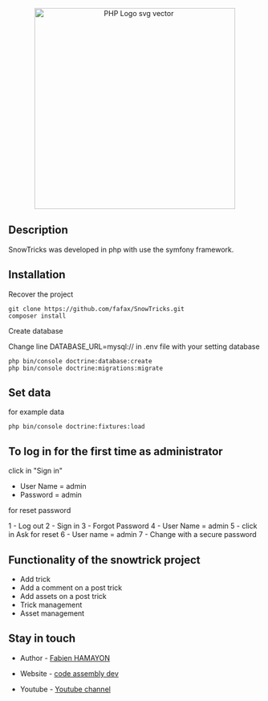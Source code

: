 
<p  align="center">

<img  src="https://www.supinfo.com/articles/resources/143096/1784/0.png"  alt="PHP Logo svg vector"  width="400px">
</p>
 
## Description

SnowTricks was developed in php with use the symfony framework.

## Installation
  
Recover the project

    git clone https://github.com/fafax/SnowTricks.git
    composer install

Create database

Change line DATABASE_URL=mysql:// in .env file with your setting database

    php bin/console doctrine:database:create
    php bin/console doctrine:migrations:migrate

## Set data
for example data

    php bin/console doctrine:fixtures:load
    
## To log in for the first time as administrator

click in "Sign in"

- User Name  = admin
- Password = admin

for reset password 

1 - Log out
2 - Sign in
3 - Forgot Password
4 - User Name = admin
5 - click in Ask for reset
6 - User name = admin
7 - Change with a secure password

## Functionality of the snowtrick project
- Add trick
- Add a comment on a post trick
- Add assets on a post trick
- Trick management
- Asset management
   

## Stay in touch

- Author - [Fabien HAMAYON](https://www.linkedin.com/in/fabien-hamayon-2b072698/)

- Website - [code assembly dev](http://codeassemblydev.fr/)

- Youtube - [Youtube channel](https://www.youtube.com/channel/UCBB2pQPkS2jmI3LPhUCxYgA)